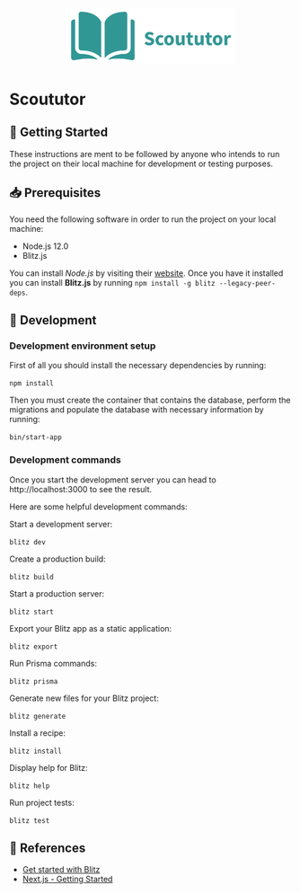 <h1 align="center">
    <img src="public/images/scoututor.png" alt="scoututor" width="300px">
</h1>

# Scoututor

<!-- This space should be used for integrations status -->

## 🚀 Getting Started

These instructions are ment to be followed by anyone who intends to run the
project on their local machine for development or testing purposes.

## 📥 Prerequisites

You need the following software in order to run the project on your local
machine:

- Node.js 12.0
- Blitz.js

You can install _Node.js_ by visiting their
[website](https://nodejs.org/en/download/). Once you have it installed you can
install **Blitz.js** by running `npm install -g blitz --legacy-peer-deps`.

## 🔨 Development

### Development environment setup

First of all you should install the necessary dependencies by running:

`npm install`

Then you must create the container that contains the database, perform the
migrations and populate the database with necessary information by running:

`bin/start-app`

### Development commands

Once you start the development server you can head to http://localhost:3000 to
see the result.

Here are some helpful development commands:

Start a development server:

`blitz dev`

Create a production build:

`blitz build`

Start a production server:

`blitz start`

Export your Blitz app as a static application:

`blitz export`

Run Prisma commands:

`blitz prisma`

Generate new files for your Blitz project:

`blitz generate`

Install a recipe:

`blitz install`

Display help for Blitz:

`blitz help`

Run project tests:

`blitz test`

## 🔗 References

- [Get started with Blitz](https://blitzjs.com/docs/get-started)
- [Next.js - Getting Started](https://nextjs.org/docs/getting-started)
